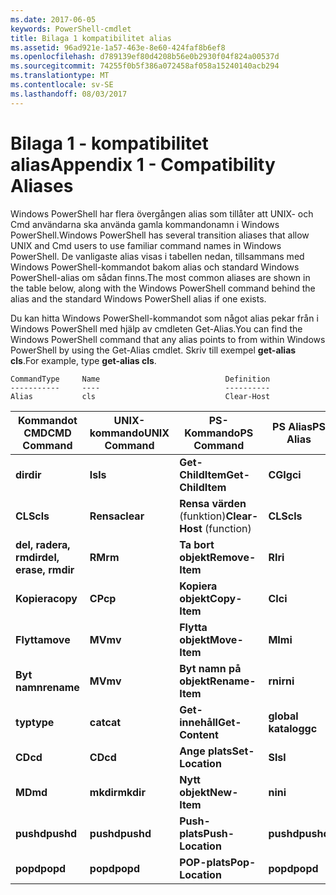 ```yaml
---
ms.date: 2017-06-05
keywords: PowerShell-cmdlet
title: Bilaga 1 kompatibilitet alias
ms.assetid: 96ad921e-1a57-463e-8e60-424faf8b6ef8
ms.openlocfilehash: d789139ef80d4208b56e0b2930f04f824a00537d
ms.sourcegitcommit: 74255f0b5f386a072458af058a15240140acb294
ms.translationtype: MT
ms.contentlocale: sv-SE
ms.lasthandoff: 08/03/2017
---
```

# <a name="appendix-1---compatibility-aliases"></a><span data-ttu-id="954c8-103">Bilaga 1 - kompatibilitet alias</span><span class="sxs-lookup"><span data-stu-id="954c8-103">Appendix 1 - Compatibility Aliases</span></span>
<span data-ttu-id="954c8-104">Windows PowerShell har flera övergången alias som tillåter att UNIX- och Cmd användarna ska använda gamla kommandonamn i Windows PowerShell.</span><span class="sxs-lookup"><span data-stu-id="954c8-104">Windows PowerShell has several transition aliases that allow UNIX and Cmd users to use familiar command names in Windows PowerShell.</span></span> <span data-ttu-id="954c8-105">De vanligaste alias visas i tabellen nedan, tillsammans med Windows PowerShell-kommandot bakom alias och standard Windows PowerShell-alias om sådan finns.</span><span class="sxs-lookup"><span data-stu-id="954c8-105">The most common aliases are shown in the table below, along with the Windows PowerShell command behind the alias and the standard Windows PowerShell alias if one exists.</span></span>

<span data-ttu-id="954c8-106">Du kan hitta Windows PowerShell-kommandot som något alias pekar från i Windows PowerShell med hjälp av cmdleten Get-Alias.</span><span class="sxs-lookup"><span data-stu-id="954c8-106">You can find the Windows PowerShell command that any alias points to from within Windows PowerShell by using the Get-Alias cmdlet.</span></span> <span data-ttu-id="954c8-107">Skriv till exempel **get-alias cls**.</span><span class="sxs-lookup"><span data-stu-id="954c8-107">For example, type **get-alias cls**.</span></span>

```
CommandType     Name                            Definition
-----------     ----                            ----------
Alias           cls                             Clear-Host
```

|<span data-ttu-id="954c8-108">Kommandot CMD</span><span class="sxs-lookup"><span data-stu-id="954c8-108">CMD Command</span></span>|<span data-ttu-id="954c8-109">UNIX-kommando</span><span class="sxs-lookup"><span data-stu-id="954c8-109">UNIX Command</span></span>|<span data-ttu-id="954c8-110">PS-Kommando</span><span class="sxs-lookup"><span data-stu-id="954c8-110">PS Command</span></span>|<span data-ttu-id="954c8-111">PS Alias</span><span class="sxs-lookup"><span data-stu-id="954c8-111">PS Alias</span></span>|
|---------------|----------------|--------------|------------|
|<span data-ttu-id="954c8-112">**dir**</span><span class="sxs-lookup"><span data-stu-id="954c8-112">**dir**</span></span>|<span data-ttu-id="954c8-113">**ls**</span><span class="sxs-lookup"><span data-stu-id="954c8-113">**ls**</span></span>|<span data-ttu-id="954c8-114">**Get-ChildItem**</span><span class="sxs-lookup"><span data-stu-id="954c8-114">**Get-ChildItem**</span></span>|<span data-ttu-id="954c8-115">**CGI**</span><span class="sxs-lookup"><span data-stu-id="954c8-115">**gci**</span></span>|
|<span data-ttu-id="954c8-116">**CLS**</span><span class="sxs-lookup"><span data-stu-id="954c8-116">**cls**</span></span>|<span data-ttu-id="954c8-117">**Rensa**</span><span class="sxs-lookup"><span data-stu-id="954c8-117">**clear**</span></span>|<span data-ttu-id="954c8-118">**Rensa värden** (funktion)</span><span class="sxs-lookup"><span data-stu-id="954c8-118">**Clear-Host** (function)</span></span>|<span data-ttu-id="954c8-119">**CLS**</span><span class="sxs-lookup"><span data-stu-id="954c8-119">**cls**</span></span>|
|<span data-ttu-id="954c8-120">**del, radera, rmdir**</span><span class="sxs-lookup"><span data-stu-id="954c8-120">**del, erase, rmdir**</span></span>|<span data-ttu-id="954c8-121">**RM**</span><span class="sxs-lookup"><span data-stu-id="954c8-121">**rm**</span></span>|<span data-ttu-id="954c8-122">**Ta bort objekt**</span><span class="sxs-lookup"><span data-stu-id="954c8-122">**Remove-Item**</span></span>|<span data-ttu-id="954c8-123">**RI**</span><span class="sxs-lookup"><span data-stu-id="954c8-123">**ri**</span></span>|
|<span data-ttu-id="954c8-124">**Kopiera**</span><span class="sxs-lookup"><span data-stu-id="954c8-124">**copy**</span></span>|<span data-ttu-id="954c8-125">**CP**</span><span class="sxs-lookup"><span data-stu-id="954c8-125">**cp**</span></span>|<span data-ttu-id="954c8-126">**Kopiera objekt**</span><span class="sxs-lookup"><span data-stu-id="954c8-126">**Copy-Item**</span></span>|<span data-ttu-id="954c8-127">**CI**</span><span class="sxs-lookup"><span data-stu-id="954c8-127">**ci**</span></span>|
|<span data-ttu-id="954c8-128">**Flytta**</span><span class="sxs-lookup"><span data-stu-id="954c8-128">**move**</span></span>|<span data-ttu-id="954c8-129">**MV**</span><span class="sxs-lookup"><span data-stu-id="954c8-129">**mv**</span></span>|<span data-ttu-id="954c8-130">**Flytta objekt**</span><span class="sxs-lookup"><span data-stu-id="954c8-130">**Move-Item**</span></span>|<span data-ttu-id="954c8-131">**MI**</span><span class="sxs-lookup"><span data-stu-id="954c8-131">**mi**</span></span>|
|<span data-ttu-id="954c8-132">**Byt namn**</span><span class="sxs-lookup"><span data-stu-id="954c8-132">**rename**</span></span>|<span data-ttu-id="954c8-133">**MV**</span><span class="sxs-lookup"><span data-stu-id="954c8-133">**mv**</span></span>|<span data-ttu-id="954c8-134">**Byt namn på objekt**</span><span class="sxs-lookup"><span data-stu-id="954c8-134">**Rename-Item**</span></span>|<span data-ttu-id="954c8-135">**rni**</span><span class="sxs-lookup"><span data-stu-id="954c8-135">**rni**</span></span>|
|<span data-ttu-id="954c8-136">**typ**</span><span class="sxs-lookup"><span data-stu-id="954c8-136">**type**</span></span>|<span data-ttu-id="954c8-137">**cat**</span><span class="sxs-lookup"><span data-stu-id="954c8-137">**cat**</span></span>|<span data-ttu-id="954c8-138">**Get-innehåll**</span><span class="sxs-lookup"><span data-stu-id="954c8-138">**Get-Content**</span></span>|<span data-ttu-id="954c8-139">**global katalog**</span><span class="sxs-lookup"><span data-stu-id="954c8-139">**gc**</span></span>|
|<span data-ttu-id="954c8-140">**CD**</span><span class="sxs-lookup"><span data-stu-id="954c8-140">**cd**</span></span>|<span data-ttu-id="954c8-141">**CD**</span><span class="sxs-lookup"><span data-stu-id="954c8-141">**cd**</span></span>|<span data-ttu-id="954c8-142">**Ange plats**</span><span class="sxs-lookup"><span data-stu-id="954c8-142">**Set-Location**</span></span>|<span data-ttu-id="954c8-143">**Sl**</span><span class="sxs-lookup"><span data-stu-id="954c8-143">**sl**</span></span>|
|<span data-ttu-id="954c8-144">**MD**</span><span class="sxs-lookup"><span data-stu-id="954c8-144">**md**</span></span>|<span data-ttu-id="954c8-145">**mkdir**</span><span class="sxs-lookup"><span data-stu-id="954c8-145">**mkdir**</span></span>|<span data-ttu-id="954c8-146">**Nytt objekt**</span><span class="sxs-lookup"><span data-stu-id="954c8-146">**New-Item**</span></span>|<span data-ttu-id="954c8-147">**ni**</span><span class="sxs-lookup"><span data-stu-id="954c8-147">**ni**</span></span>|
|<span data-ttu-id="954c8-148">**pushd**</span><span class="sxs-lookup"><span data-stu-id="954c8-148">**pushd**</span></span>|<span data-ttu-id="954c8-149">**pushd**</span><span class="sxs-lookup"><span data-stu-id="954c8-149">**pushd**</span></span>|<span data-ttu-id="954c8-150">**Push-plats**</span><span class="sxs-lookup"><span data-stu-id="954c8-150">**Push-Location**</span></span>|<span data-ttu-id="954c8-151">**pushd**</span><span class="sxs-lookup"><span data-stu-id="954c8-151">**pushd**</span></span>|
|<span data-ttu-id="954c8-152">**popd**</span><span class="sxs-lookup"><span data-stu-id="954c8-152">**popd**</span></span>|<span data-ttu-id="954c8-153">**popd**</span><span class="sxs-lookup"><span data-stu-id="954c8-153">**popd**</span></span>|<span data-ttu-id="954c8-154">**POP-plats**</span><span class="sxs-lookup"><span data-stu-id="954c8-154">**Pop-Location**</span></span>|<span data-ttu-id="954c8-155">**popd**</span><span class="sxs-lookup"><span data-stu-id="954c8-155">**popd**</span></span>|

